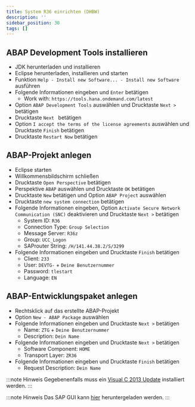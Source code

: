 ```yaml
---
title: System R36 einrichten (DHBW)
description: ''
sidebar_position: 30
tags: []
---
```


## ABAP Development Tools installieren
- JDK herunterladen und installieren
- Eclipse herunterladen, installieren und starten
- Funktion `Help - Install new Software... - Install new Software` ausführen 
- Folgende Informationen eingeben und `Enter` betätigen
    - Work with: `https://tools.hana.ondemand.com/latest`
- Option `ABAP Development Tools` auswählen und Drucktaste `Next >` betätigen
- Drucktaste `Next ` betätigen
- Option `I accept the terms of the license agreements` auswählen und Drucktaste `Finish` betätigen
- Drucktaste `Restart Now` betätigen

## ABAP-Projekt anlegen
- Eclipse starten
- Willkommensbildschirm schließen
- Drucktaste `Open Perspective` betätigen
- Perspektive `ABAP` auswählen und Drucktaste `OK` betätigen
- Drucktaste `New` betätigen und Option `ABAP Project` auswählen
- Drucktaste `new system connection` betätigen
- Folgende Informationen eingeben, Option `Activate Secure Network Communication (SNC)` deaktivieren und Drucktaste `Next >` betätigen
    - System ID: `R36`
    - Connection Type: `Group Selection`
    - Message Server: `R36z` 
    - Group: `UCC_Logon`
    - SAProuter String: `/H/141.44.38.2/S/3299`
- Folgende Informationen eingeben und Drucktaste `Finish` betätigen
    - Client: `233`
    - User: `DEVTG-` + `Deine Benutzernummer`
    - Password: `tlestart`
    - Language: `EN`
 
## ABAP-Entwicklungspaket anlegen
- Rechtsklick auf das erstellte ABAP-Projekt
- Option `New - ABAP Package` auswählen
- Folgende Informationen eingeben und Drucktaste `Next >` betätigen
    - Name: `ZTG` + `Deine Benutzernummer`
    - Description: `Dein Name`
- Folgende Informationen eingeben und Drucktaste `Next >` betätigen
    - Software Component: `HOME`
    - Transport Layer: `ZR36`
- Folgende Informationen eingeben und Drucktaste `Finish` betätigen
    - Request Description: `Dein Name` 

:::note Hinweis
Gegebenenfalls muss ein [Visual C 2013 Update](https://support.microsoft.com/de-de/topic/update-for-visual-c-2013-redistributable-package-d8ccd6a5-4e26-c290-517b-8da6cfdf4f10) installiert werden.
:::

:::note Hinweis
Das SAP GUI kann [hier](https://jlubox.uni-giessen.de/dl/fi5KGHFPo61eE6jv21cMYKcc/SAP-GUI.7.60C4-JLU) heruntergeladen werden.
:::
